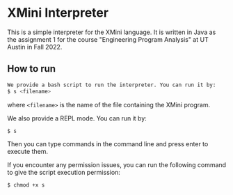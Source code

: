 # XMini Interpreter

This is a simple interpreter for the XMini language. It is written in Java as the assignment 1 for the course "Engineering Program Analysis" at UT Austin in Fall 2022.

## How to run
```bash
We provide a bash script to run the interpreter. You can run it by:
$ s <filename>
```
where `<filename>` is the name of the file containing the XMini program.

We also provide a REPL mode. You can run it by:
```bash
$ s
```
Then you can type commands in the command line and press enter to execute them.

If you encounter any permission issues, you can run the following command to give the script execution permission:
```bash
$ chmod +x s
```
